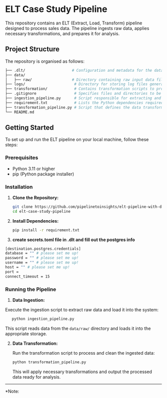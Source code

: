 # ELT Case Study Pipeline

This repository contains an ELT (Extract, Load, Transform) pipeline designed to process sales data. The pipeline ingests raw data, applies necessary transformations, and prepares it for analysis.

## Project Structure

The repository is organised as follows:

```bash
├── .dlt/                     # Configuration and metadata for the data loading tool (dlt)
├── data/
│   ├── raw/                  # Directory containing raw input data files
├── logs/                      # Directory for storing log files generated during pipeline execution
├── transformation/            # Contains transformation scripts to process raw data
├── .gitignore                 # Specifies files and directories to be ignored by Git
├── ingestion_pipeline.py      # Script responsible for extracting and loading data into the system
├── requirement.txt            # Lists the Python dependencies required for the project
├── transformation_pipeline.py # Script that defines the data transformation processes
└── README.md 
```

## Getting Started

To set up and run the ELT pipeline on your local machine, follow these steps:

### Prerequisites

- Python 3.11 or higher
- pip (Python package installer)

### Installation

1. **Clone the Repository:**

   ```bash
   git clone https://github.com/pipelinetoinsights/elt-pipeline-with-dlt-and-dbt.git
   cd elt-case-study-pipeline
   ```

2. **Install Dependencies:**

   ```bash
   pip install -r requirement.txt
   ```
3. **create secrets.toml file in .dlt and fill out the postgres info**

```bash
[destination.postgres.credentials]
database = "" # please set me up!
password = "" # please set me up!
username = "" # please set me up!
host = "" # please set me up!
port = 
connect_timeout = 15

   ```
### Running the Pipeline

1. **Data Ingestion:**

Execute the ingestion script to extract raw data and load it into the system:

```bash
   python ingestion_pipeline.py
```
   This script reads data from the `data/raw/` directory and loads it into the appropriate storage.

2. **Data Transformation:**

   Run the transformation script to process and clean the ingested data:

   ```bash
   python transformation_pipeline.py
   ```
   This will apply necessary transformations and output the processed data ready for analysis.

---

*Note: 